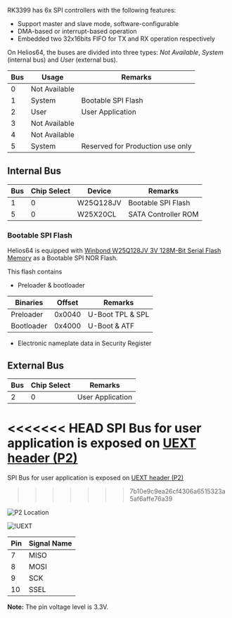 RK3399 has 6x SPI controllers with the following features:

- Support master and slave mode, software-configurable
- DMA-based or interrupt-based operation
- Embedded two 32x16bits FIFO for TX and RX operation respectively

On Helios64, the buses are divided into three types: *Not Available*, *System* (internal bus) and *User* (external bus).

| Bus | Usage |  Remarks |
|-----|-------|-----------|
| 0 | Not Available | |
| 1 | System | Bootable SPI Flash |
| 2 | User | User Application |
| 3 | Not Available | |
| 4 | Not Available | |
| 5 | System | Reserved for Production use only |

## Internal Bus

| Bus | Chip Select |  Device | Remarks |
|-----|-------------|---------|---------|
|  1  | 0 | W25Q128JV | Bootable SPI Flash |
|  5  | 0 | W25X20CL | SATA Controller ROM |

### Bootable SPI Flash

Helios64 is equipped with [Winbond W25Q128JV 3V 128M-Bit Serial Flash Memory](https://www.winbond.com/hq/product/code-storage-flash-memory/serial-nor-flash/?__locale=en&partNo=W25Q128JV)
as a Bootable SPI NOR Flash.

This flash contains

- Preloader & bootloader

| Binaries | Offset | Remarks |
|----------|--------|---------|
| Preloader | 0x0040 | U-Boot TPL & SPL |
| Bootloader | 0x4000 | U-Boot & ATF |

- Electronic nameplate data in Security Register

## External Bus

| Bus | Chip Select | Remarks |
|-----|-------------|---------|
|  2  | 0 | User Application |

<<<<<<< HEAD
SPI Bus for user application is exposed on [UEXT header (P2)](/helios64/uext)
=======
SPI Bus for user application is exposed on [UEXT header (P2)](/helios64/uext/)
>>>>>>> 7b10e9c9ea26cf4306a6515323a5af6affe76a39

![P2 Location](/helios64/img/spi/uext.jpg)

![!UEXT](/helios64/img/spi/spi_on_uext.png)

| Pin | Signal Name |
|-----|-------------|
| 7 | MISO |
| 8 | MOSI |
| 9 | SCK |
| 10 | SSEL |

**Note:** The pin voltage level is 3.3V.
